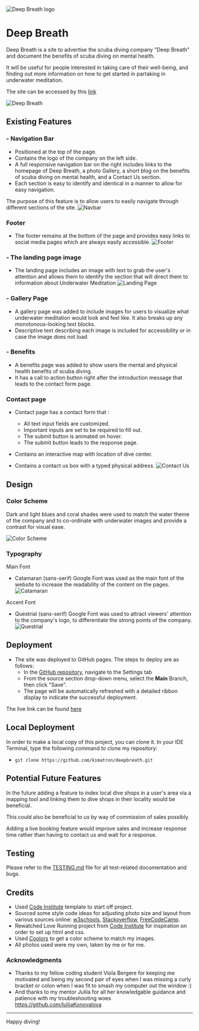 ![Deep Breath logo](assets/images/logodb.png)

# Deep Breath

Deep Breath is a site to advertise the scuba diving company "Deep Breath" and document the benefits of scuba diving on mental health. 

It will be useful for people interested in taking care of their well-being, and finding out more information on how to get started in partaking in underwater meditation.

The site can be accessed by this [link](https://kimatron.github.io/deepbreath/)

![Deep Breath](documentation\indexresponsive.png)

## Existing Features
### - Navigation Bar
- Positioned at the top of the page.
- Contains the logo of the company on the left side.
- A full responsive navigation bar on the right includes links to the homepage of Deep Breath, a photo Gallery, a short blog on the benefits of scuba diving on mental health, and a Contact Us section. 
- Each section is easy to identify and identical in a manner to allow for easy navigation. 

The purpose of this feature is to allow users to easily navigate through different sections of the site.
![Navbar](documentation\navbar.png)

### Footer
- The footer remains at the bottom of the page and provides easy links to social media pages which are always easily accessible.
![Footer](documentation\footer.png)

### - The landing page image

- The landing page includes an image with text to grab the user's attention and allows them to identify the section that will direct them to information about Underwater Meditation
![Landing Page](assets\images\main-image.jpg)

### - Gallery Page
- A gallery page was added to include images for users to visualize what underwater meditation would look and feel like. It also breaks up any monotonous-looking text blocks.
- Descriptive text describing each image is included for accessibility or in case the image does not load.




### - Benefits
- A benefits page was added to show users the mental and physical health benefits of scuba diving.
- It has a call to action button right after the introduction message that leads to the contact form page.

### Contact page
- Contact page has a contact form that :

    - All text input fields are customized.
   - Important inputs are set to be required to fill out.
    - The submit button is animated on hover.
     - The submit button leads to the response page.
- Contains an interactive map with location of dive center.
- Contains a contact us box with a typed physical address.
![Contact Us](documentation\contactus.png)

## Design

### Color Scheme
Dark and light blues and coral shades were used to match the water theme of the company and to co-ordinate with underwater images and provide a contrast for visual ease.

![Color Scheme](documentation\deepbreath_colorpalette.png)

### Typography

Main Font 
- Catamaran (sans-serif) Google Font was used as the main font of the website to increase the readability of the content on the pages.
![Catamaran](documentation\catamaranfont.png)

Accent Font 
- Questrial (sans-serif) Google Font was used to attract viewers' attention to the company's logo, to differentiate the strong points of the company.
![Questrial](documentation/questrialfont.png)

## Deployment

- The site was deployed to GitHub pages. The steps to deploy are as follows: 
  - In the [GitHub repository](https://github.com/kimatron/deepbreath), navigate to the Settings tab 
  - From the source section drop-down menu, select the **Main** Branch, then click "Save".
  - The page will be automatically refreshed with a detailed ribbon display to indicate the successful deployment.

The live link can be found [here](https://kimatron.github.io/deepbreath/)

## Local Deployment

In order to make a local copy of this project, you can clone it.
In your IDE Terminal, type the following command to clone my repository:

- `git clone https://github.com/kimatron/deepbreath.git`

## Potential Future Features
In the future adding a feature to index local dive shops in a user's area via a mapping tool and linking them to dive shops in their locality would be beneficial.

 This could also be beneficial to *us* by way of commission of sales possibly.

 Adding a live booking feature would improve sales and increase response time rather than having to contact us and wait for a response.

## Testing

Please refer to the [TESTING.md](TESTING.md) file for all test-related documentation and bugs.




## Credits
- Used [Code Institute](https://github.com/Code-Institute-Org/ci-full-template) template to start off project.
- Sourced some style code ideas for adjusting photo size and layout from various sources online:
[w3schools](www.w3schools.com),
[Stackoverflow](Stackoverflow.com),
[FreeCodeCamp](www.freecodecamp.org).
- Rewatched Love Running project from [Code Institute](www.codeinstitute.com) for inspiration on order to set up html and css.
- Used [Coolors](https://coolors.co/) to get a color scheme to match my images.
- All photos used were my own, taken by me or for me.
### Acknowledgments
- Thanks to my fellow coding student Viola Bergere for keeping me motivated and being my second pair of eyes when I was missing a curly bracket or colon when I was fit to smash my computer out the window :)
- And thanks to my mentor Juliia for all her knowledgable guidance and patience with my troubleshooting woes https://github.com/IuliiaKonovalova 
 

---

Happy diving!
